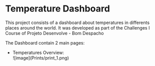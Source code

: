 # Temperature Dashboard

<p>This project consists of a dashboard about temperatures in differents places around the world. It was developed as part of the Challenges I Course of Projeto Desenvolve - Bom Despacho </p>
<p>The Dashboard contain 2 main pages:</p>
<ul>
  <li>Temperatures Overview:</li>
  ![image](Prints/print_1.png)

  
</ul>
